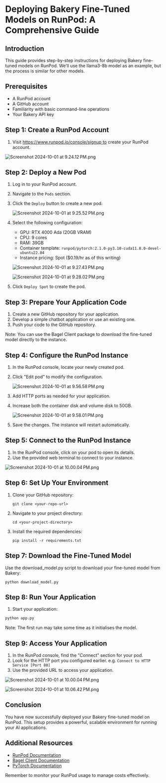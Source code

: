 # Deploying Bakery Fine-Tuned Models on RunPod: A Comprehensive Guide

## Introduction

This guide provides step-by-step instructions for deploying Bakery fine-tuned models on RunPod. We'll use the llama3-8b model as an example, but the process is similar for other models.

## Prerequisites

- A RunPod account
- A GitHub account
- Familiarity with basic command-line operations
- Your Bakery API key

## Step 1: Create a RunPod Account

1. Visit https://www.runpod.io/console/signup to create your RunPod account.

![Screenshot 2024-10-01 at 9.24.12 PM.png](https://prod-files-secure.s3.us-west-2.amazonaws.com/08f6e446-3479-4ee8-8eb1-50e147f1f3ee/cdf2d6c3-2409-475f-bd59-5f368c74e394/Screenshot_2024-10-01_at_9.24.12_PM.png)

## Step 2: Deploy a New Pod

1. Log in to your RunPod account.
2. Navigate to the `Pods` section.
3. Click the `Deploy` button to create a new pod.
    
    ![Screenshot 2024-10-01 at 9.25.52 PM.png](https://prod-files-secure.s3.us-west-2.amazonaws.com/08f6e446-3479-4ee8-8eb1-50e147f1f3ee/a3c4f656-c510-421b-9ed6-702d7ba4691d/Screenshot_2024-10-01_at_9.25.52_PM.png)
    
4. Select the following configuration:
    - GPU: RTX 4000 Ada (20GB VRAM)
    - CPU: 9 cores
    - RAM: 39GB
    - Container template: `runpod/pytorch:2.1.0-py3.10-cuda11.8.0-devel-ubuntu22.04`
    - Instance pricing: Spot ($0.19/hr as of this writing)
    
    ![Screenshot 2024-10-01 at 9.27.43 PM.png](https://prod-files-secure.s3.us-west-2.amazonaws.com/08f6e446-3479-4ee8-8eb1-50e147f1f3ee/8268cd10-ad6e-4239-bc74-4bb91adf64e8/Screenshot_2024-10-01_at_9.27.43_PM.png)
    
    ![Screenshot 2024-10-01 at 9.28.02 PM.png](https://prod-files-secure.s3.us-west-2.amazonaws.com/08f6e446-3479-4ee8-8eb1-50e147f1f3ee/27126021-4f26-45e4-92a0-5f0c74463441/Screenshot_2024-10-01_at_9.28.02_PM.png)
    
5. Click `Deploy Spot` to create the pod.

## Step 3: Prepare Your Application Code

1. Create a new GitHub repository for your application.
2. Develop a simple chatbot application or use an existing one.
3. Push your code to the GitHub repository.

Note: You can use the Bagel Client package to download the fine-tuned model directly to the instance.

## Step 4: Configure the RunPod Instance

1. In the RunPod console, locate your newly created pod.
2. Click "Edit pod" to modify the configuration.
    
    ![Screenshot 2024-10-01 at 9.56.58 PM.png](https://prod-files-secure.s3.us-west-2.amazonaws.com/08f6e446-3479-4ee8-8eb1-50e147f1f3ee/3bfa3f20-9975-42b8-8c1e-0a7da799e5c1/Screenshot_2024-10-01_at_9.56.58_PM.png)
    
3. Add HTTP ports as needed for your application.
4. Increase both the container disk and volume disk to 50GB.
    
    ![Screenshot 2024-10-01 at 9.58.01 PM.png](https://prod-files-secure.s3.us-west-2.amazonaws.com/08f6e446-3479-4ee8-8eb1-50e147f1f3ee/8da6a95f-6388-421e-9db4-0cdbeba2ab33/Screenshot_2024-10-01_at_9.58.01_PM.png)
    
5. Save the changes. The instance will restart automatically.

## Step 5: Connect to the RunPod Instance

1. In the RunPod console, click on your pod to open its details.
2. Use the provided web terminal to connect to your instance.

![Screenshot 2024-10-01 at 10.00.04 PM.png](https://prod-files-secure.s3.us-west-2.amazonaws.com/08f6e446-3479-4ee8-8eb1-50e147f1f3ee/16ae6e25-7535-41fa-b446-3a33de617418/Screenshot_2024-10-01_at_10.00.04_PM.png)

## Step 6: Set Up Your Environment

1. Clone your GitHub repository:
    
    ```
    git clone <your-repo-url>
    ```
    
2. Navigate to your project directory:
    
    ```
    cd <your-project-directory>
    ```
    
3. Install the required dependencies:
    
    ```
    pip install -r requirements.txt
    ```
    

## Step 7: Download the Fine-Tuned Model

Use the download_model.py script to download your fine-tuned model from Bakery:

```
python download_model.py
```

## Step 8: Run Your Application

1. Start your application:

```python
python app.py
```

Note: The first run may take some time as it initialises the model.

## Step 9: Access Your Application

1. In the RunPod console, find the "Connect" section for your pod.
2. Look for the HTTP port you configured earlier. e.g. `Connect to HTTP Service [Port 80]`
3. Use the provided URL to access your application.

![Screenshot 2024-10-01 at 10.00.04 PM.png](https://prod-files-secure.s3.us-west-2.amazonaws.com/08f6e446-3479-4ee8-8eb1-50e147f1f3ee/1c0a6ad0-d9ff-4bfe-8d45-0da4cd0fe578/Screenshot_2024-10-01_at_10.00.04_PM.png)

![Screenshot 2024-10-01 at 10.06.42 PM.png](https://prod-files-secure.s3.us-west-2.amazonaws.com/08f6e446-3479-4ee8-8eb1-50e147f1f3ee/ff316d12-6ca0-4f35-922a-d9949b46a65f/Screenshot_2024-10-01_at_10.06.42_PM.png)

## Conclusion

You have now successfully deployed your Bakery fine-tuned model on RunPod. This setup provides a powerful, scalable environment for running your AI applications.

## Additional Resources

- [RunPod Documentation](https://docs.runpod.io/)
- [Bagel Client Documentation](https://docs.bakery.bagel.net/bagel_py)
- [PyTorch Documentation](https://pytorch.org/docs/stable/index.html)

Remember to monitor your RunPod usage to manage costs effectively.